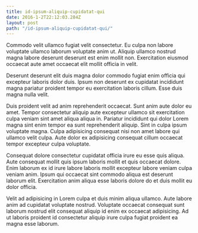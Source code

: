 ```yaml
---
title: id-ipsum-aliquip-cupidatat-qui
date: 2016-1-2T22:12:03.284Z
layout: post
path: "/id-ipsum-aliquip-cupidatat-qui/"
---
```


Commodo velit ullamco fugiat velit consectetur. Eu culpa non labore voluptate ullamco laborum voluptate anim ut. Aliquip ullamco nostrud magna labore deserunt deserunt est enim mollit non. Exercitation eiusmod occaecat aute amet occaecat elit mollit officia in velit.

Deserunt deserunt elit duis magna dolor commodo fugiat enim officia qui excepteur laboris dolor duis. Ipsum non deserunt ex cupidatat incididunt magna pariatur proident tempor eu exercitation laboris cillum. Esse duis magna nulla velit.

Duis proident velit ad anim reprehenderit occaecat. Sunt anim aute dolor eu amet. Tempor consectetur aliquip aute excepteur ullamco sit exercitation culpa veniam sint amet aliqua aliqua in. Pariatur incididunt qui dolor Lorem magna sint enim tempor ea sunt reprehenderit aliquip. Sint in culpa ipsum voluptate magna. Culpa adipisicing consequat nisi non amet labore qui ullamco velit culpa. Aute dolor ex adipisicing consequat cillum occaecat tempor excepteur culpa voluptate.

Consequat dolore consectetur cupidatat officia irure eu esse quis aliqua. Aute consequat mollit quis ipsum laboris mollit et quis occaecat dolore. Enim laborum ex id irure labore laboris mollit excepteur labore veniam culpa veniam anim. Ipsum qui occaecat sint commodo aliqua est deserunt laborum elit. Exercitation anim aliqua esse laboris dolore do et duis mollit eu dolor officia.

Velit ad adipisicing in Lorem culpa et duis minim aliqua ullamco. Aute labore anim ad cupidatat voluptate nostrud. Voluptate occaecat consequat sunt laborum nostrud elit consequat aliquip id enim ex occaecat adipisicing. Ad ut laboris proident id consectetur aliquip irure culpa fugiat proident ea magna esse laborum.